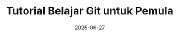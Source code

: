 ---
title: "Tutorial Belajar Git untuk Pemula"
date: 2025-06-27
description: "Kumpulan Tutorial Belajar Git dalam Bahasa Indonesia. Git adalah program yang bertugas mengontrol versi dalam source code."
thumbnail: "/images/thumbnail/git-sqr.png"
layout: single-tutorial
---